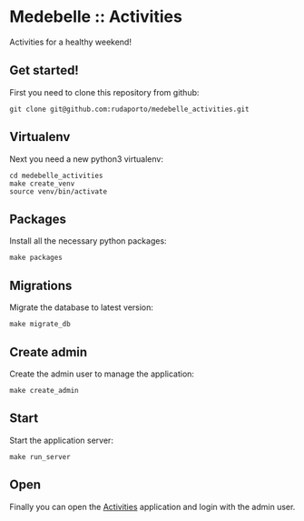 # Medebelle :: Activities

Activities for a healthy weekend!

## Get started!

First you need to clone this repository from github:

```
git clone git@github.com:rudaporto/medebelle_activities.git
```

## Virtualenv

Next you need a new python3 virtualenv:

```
cd medebelle_activities
make create_venv
source venv/bin/activate
```

## Packages

Install all the necessary python packages:

```
make packages
```

## Migrations

Migrate the database to latest version:

```
make migrate_db
```

## Create admin

Create the admin user to manage the application:

```
make create_admin
```

## Start

Start the application server:

```
make run_server
```

## Open

Finally you can open the [Activities](http://localhost:8089/weekend/activity) application and login with the admin user.
